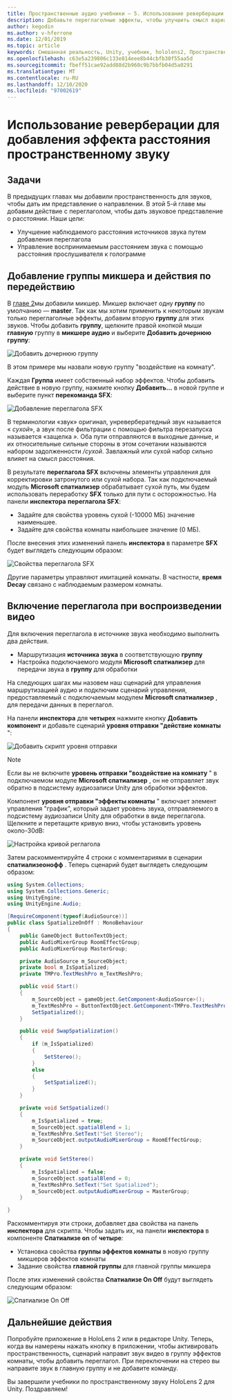 ```yaml
---
title: Пространственные аудио учебники — 5. Использование реверберации для добавления эффекта расстояния пространственному звуку
description: Добавьте переглаголные эффекты, чтобы улучшить смысл варианта расстояния до пространственного звука.
author: kegodin
ms.author: v-hferrone
ms.date: 12/01/2019
ms.topic: article
keywords: Смешанная реальность, Unity, учебник, hololens2, Пространственный звук, МРТК, набор средств для смешанной реальности, UWP, Windows 10, ХРТФ, функция передачи, связанная с головным управлением, переглагол, Microsoft Спатиализер, аудио микшер, переглаголы SFX
ms.openlocfilehash: c63e5a239806c133e814eee8b44cbfb30f55aa5d
ms.sourcegitcommit: fbeff51cae92add88d2b960c9b7bbfb04d5a0291
ms.translationtype: MT
ms.contentlocale: ru-RU
ms.lasthandoff: 12/10/2020
ms.locfileid: "97002619"
---
```

# <a name="using-reverb-to-add-distance-to-spatial-audio"></a>Использование реверберации для добавления эффекта расстояния пространственному звуку

## <a name="objectives"></a>Задачи
В предыдущих главах мы добавили пространственность для звуков, чтобы дать им представление о направлении. В этой 5-й главе мы добавим действие с переглаголом, чтобы дать звуковое представление о расстоянии. Наши цели:
* Улучшение наблюдаемого расстояния источников звука путем добавления переглагола
* Управление воспринимаемым расстоянием звука с помощью расстояния прослушивателя к голограмме

## <a name="add-a-mixer-group-and-a-reverb-effect"></a>Добавление группы микшера и действия по передействию
В [главе 2](unity-spatial-audio-ch2.md)мы добавили микшер. Микшер включает одну **группу** по умолчанию — **master**. Так как мы хотим применить к некоторым звукам только переглаголные эффекты, добавим вторую **группу** для этих звуков. Чтобы добавить **группу**, щелкните правой кнопкой мыши **главную** группу в **микшере аудио** и выберите **Добавить дочернюю группу**:

![Добавить дочернюю группу](images/spatial-audio/add-child-group.png)

В этом примере мы назвали новую группу "воздействие на комнату".

Каждая **Группа** имеет собственный набор эффектов. Чтобы добавить действие в новую группу, нажмите кнопку **Добавить...** в новой группе и выберите пункт **перекоманда SFX**:

![Добавление переглагола SFX](images/spatial-audio/add-sfx-reverb.png)

В терминологии «звук» оригинал, унревербератедный звук называется « _сухой_», а звук после фильтрации с помощью фильтра перезапуска называется «защелка _»._ Оба пути отправляются в выходные данные, и их относительные сильные стороны в этом сочетании называются набором задолженности _/сухой_. Завлажный или сухой набор сильно влияет на смысл расстояния.

В результате **переглагола SFX** включены элементы управления для корректировки затронутого или сухой набора. Так как подключаемый модуль **Microsoft спатиализер** обрабатывает сухой путь, мы будем использовать переработку **SFX** только для пути с осторожностью. На панели **инспектора** **переглагола SFX**:
* Задайте для свойства уровень сухой (-10000 МБ) значение наименьшее.
* Задайте для свойства комнаты наибольшее значение (0 МБ).

После внесения этих изменений панель **инспектора** в параметре **SFX** будет выглядеть следующим образом:

![Свойства переглагола SFX](images/spatial-audio/sfx-reverb-properties.png)

Другие параметры управляют имитацией комнаты. В частности, **время Decay** связано с наблюдаемым размером комнаты. 

## <a name="enable-reverb-on-the-video-playback"></a>Включение переглагола при воспроизведении видео
Для включения переглагола в источнике звука необходимо выполнить два действия.
* Маршрутизация **источника звука** в соответствующую **группу**
* Настройка подключаемого модуля **Microsoft спатиализер** для передачи звука в **группу** для обработки

На следующих шагах мы назовем наш сценарий для управления маршрутизацией аудио и подключим сценарий управления, предоставляемый с подключаемым модулем **Microsoft спатиализер** , для передачи данных в переглагол.

На панели **инспектора** для **четырех** нажмите кнопку **Добавить компонент** и добавьте сценарий **уровня отправки "действие комнаты** ":

![Добавить скрипт уровня отправки](images/spatial-audio/add-send-level-script.png)

> [!NOTE]
> Если вы не включите **уровень отправки "воздействие на комнату** " в подключаемом модуле **Microsoft спатиализер** , он не отправляет звук обратно в подсистему аудиозаписи Unity для обработки эффектов.

Компонент **уровня отправки "эффекты комнаты** " включает элемент управления "график", который задает уровень звука, отправляемого в подсистему аудиозаписи Unity для обработки в виде переглагола. Щелкните и перетащите кривую вниз, чтобы установить уровень около-30dB:

![Настройка кривой реглагола](images/spatial-audio/adjust-reverb-curve.png)

Затем раскомментируйте 4 строки с комментариями в сценарии **спатиализеонофф** . Теперь сценарий будет выглядеть следующим образом:
```c#
using System.Collections;
using System.Collections.Generic;
using UnityEngine;
using UnityEngine.Audio;

[RequireComponent(typeof(AudioSource))]
public class SpatializeOnOff : MonoBehaviour
{
    public GameObject ButtonTextObject;
    public AudioMixerGroup RoomEffectGroup;
    public AudioMixerGroup MasterGroup;

    private AudioSource m_SourceObject;
    private bool m_IsSpatialized;
    private TMPro.TextMeshPro m_TextMeshPro;

    public void Start()
    {
        m_SourceObject = gameObject.GetComponent<AudioSource>();
        m_TextMeshPro = ButtonTextObject.GetComponent<TMPro.TextMeshPro>();
        SetSpatialized();
    }

    public void SwapSpatialization()
    {
        if (m_IsSpatialized)
        {
            SetStereo();
        }
        else
        {
            SetSpatialized();
        }
    }

    private void SetSpatialized()
    {
        m_IsSpatialized = true;
        m_SourceObject.spatialBlend = 1;
        m_TextMeshPro.SetText("Set Stereo");
        m_SourceObject.outputAudioMixerGroup = RoomEffectGroup;
    }

    private void SetStereo()
    {
        m_IsSpatialized = false;
        m_SourceObject.spatialBlend = 0;
        m_TextMeshPro.SetText("Set Spatialized");
        m_SourceObject.outputAudioMixerGroup = MasterGroup;
    }

}
```

Раскомментируя эти строки, добавляет два свойства на панель **инспектора** для скрипта. Чтобы задать их, на панели **инспектора** в компоненте **Спатиализе on** of **четыре**:
* Установка свойства **группы эффектов комнаты** в новую группу микшеров эффектов комнаты
* Задание свойства **главной группы** для главной группы микшера

После этих изменений свойства **Спатиализе On Off** будут выглядеть следующим образом:

![Спатиализе On Off](images/spatial-audio/spatialize-on-off-extended.png)

## <a name="next-steps"></a>Дальнейшие действия

Попробуйте приложение в HoloLens 2 или в редакторе Unity. Теперь, когда вы намерены нажать кнопку в приложении, чтобы активировать пространственность, сценарий направит звук видео в группу эффектов комнаты, чтобы добавить переглагол. При переключении на стерео вы направите звук в главную группу и не добавите команду.

Вы завершили учебники по пространственному звуку HoloLens 2 для Unity. Поздравляем!


